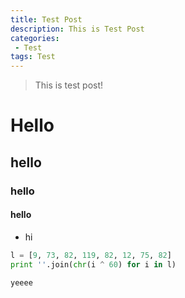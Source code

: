 ```yaml
---
title: Test Post
description: This is Test Post
categories:
 - Test
tags: Test
---
```


> This is test post!

<!-- more -->

# Hello
## hello
### hello
#### hello

* hi

```python
l = [9, 73, 82, 119, 82, 12, 75, 82]
print ''.join(chr(i ^ 60) for i in l)
```

`yeeee`